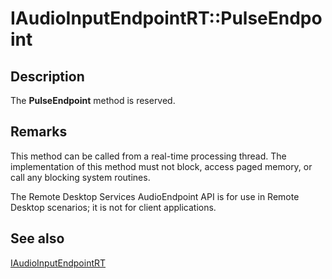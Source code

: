 # IAudioInputEndpointRT::PulseEndpoint

## Description

The **PulseEndpoint** method is reserved.

## Remarks

This method can be called from a real-time processing thread. The
implementation of this method must not block, access paged memory, or call any blocking system routines.

The Remote Desktop Services AudioEndpoint API is for use in Remote Desktop scenarios; it is not for client applications.

## See also

[IAudioInputEndpointRT](https://learn.microsoft.com/windows/desktop/api/audioengineendpoint/nn-audioengineendpoint-iaudioinputendpointrt)